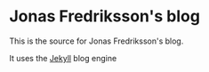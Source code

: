 Jonas Fredriksson's blog
================

This is the source for Jonas Fredriksson's blog.

It uses the [Jekyll](http://jekyllrb.com/) blog engine
